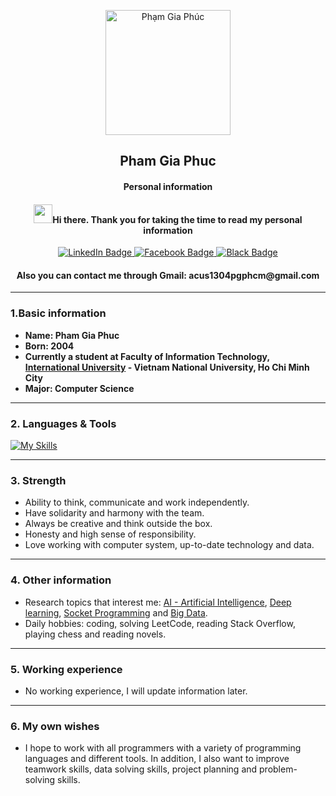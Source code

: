 <p align="center">
 <img width="200px" src="https://media.giphy.com/media/qgQUggAC3Pfv687qPC/giphy.gif" align="center" alt="Phạm Gia Phúc" />
 <h2 align="center">Pham Gia Phuc</h2>
 <h4 align="center">Personal information
</h4>
 <h4 align="center"><img src="https://media.giphy.com/media/hvRJCLFzcasrR4ia7z/giphy.gif" width="30px"/>Hi there. Thank you for taking the time to read my personal information</h4>


<div id="badges" align="center">
  <a href="https://www.linkedin.com/in/gia-phuc-pham-773bb0247/">
    <img src="https://img.shields.io/badge/LinkedIn-blue?style=for-the-badge&logo=linkedin&logoColor=white" alt="LinkedIn Badge"/>
  </a>
  <a href="https://www.facebook.com/giaphuc.pham.98478/">
    <img src="https://img.shields.io/badge/Facebook-white?style=for-the-badge&logo=youtube&logoColor=blue" alt="Facebook Badge"/>
  </a>
  <a href="https://github.com/phamgiaphuc">
    <img src="https://img.shields.io/badge/Github-black?style=for-the-badge&logo=Github&logoColor=white" alt="Black Badge"/>
  </a>
</div>

<h4 align="center">Also you can contact me through Gmail: <a>acus1304pgphcm@gmail.com</a></h4>

------
### 1.Basic information

- **Name: Pham Gia Phuc**
- **Born: 2004**
- **Currently a student at Faculty of Information Technology, [International University](https://hcmiu.edu.vn/) - Vietnam National University, Ho Chi Minh City**
- **Major: Computer Science**

------
### 2. Languages & Tools

[![My Skills](https://skills.thijs.gg/icons?i=java,python,c,html,css,github,docker,postgresql,maven)](https://skills.thijs.gg)

------
### 3. Strength

- Ability to think, communicate and work independently.
- Have solidarity and harmony with the team.
- Always be creative and think outside the box.
- Honesty and high sense of responsibility.
- Love working with computer system, up-to-date technology and data.

------
### 4. Other information

- Research topics that interest me: [AI - Artificial Intelligence](), [Deep learning](), [Socket Programming]() and [Big Data]().
- Daily hobbies: coding, solving LeetCode, reading Stack Overflow, playing chess and reading novels.
------
### 5. Working experience

- No working experience, I will update information later.

------
### 6. My own wishes

- I hope to work with all programmers with a variety of programming languages and different tools. In addition, I also
  want to improve teamwork skills, data solving skills, project planning and problem-solving skills.